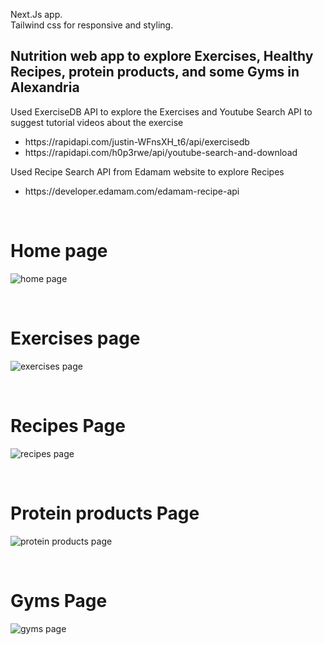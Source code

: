Next.Js app.<br/>
Tailwind css for responsive and styling.
<h2>Nutrition web app to explore Exercises, Healthy Recipes, protein products, and some Gyms in Alexandria</h2>
<p>Used ExerciseDB API to explore the Exercises and Youtube Search API to suggest tutorial videos about the exercise </p>
<ul>
  <li>https://rapidapi.com/justin-WFnsXH_t6/api/exercisedb</li>
  <li>https://rapidapi.com/h0p3rwe/api/youtube-search-and-download</li>
</ul>
<p>Used Recipe Search API from Edamam website to explore Recipes</p>
<ul>
  <li>https://developer.edamam.com/edamam-recipe-api</li>
</ul>
<br/>
<h1>Home page</h1>

![home page](https://github.com/dizzyF2/gp-next/assets/146489986/ca4f02c2-4b02-4af8-872c-11abaa56ca36)

<br/>
<h1>Exercises page</h1>

![exercises page](https://github.com/dizzyF2/gp-next/assets/146489986/0b7df27c-b0d6-4800-8aea-7245671bcc3e)

<br/>
<h1>Recipes Page</h1>

![recipes page](https://github.com/dizzyF2/gp-next/assets/146489986/c0eb962e-267a-4dc0-b9c1-66070460384b)

<br/>
<h1>Protein products Page</h1>

![protein products page](https://github.com/dizzyF2/gp-next/assets/146489986/ccbcdf4b-d5de-46d1-a357-6bb41109b2f9)

<br/>
<h1>Gyms Page</h1>

![gyms page](https://github.com/dizzyF2/gp-next/assets/146489986/6e50e4ac-ebb0-4b0c-b162-b4fa04dd9434)
